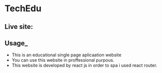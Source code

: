 # TechEdu
## Live site:
## Usage_
- This is an educational single page aplicaation website
- You can use this website in proffessional purpous.
- This website is developed by react js in order to spa i used react router.
